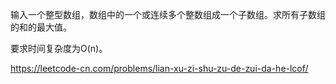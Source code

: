 输入一个整型数组，数组中的一个或连续多个整数组成一个子数组。求所有子数组的和的最大值。

要求时间复杂度为O(n)。

 https://leetcode-cn.com/problems/lian-xu-zi-shu-zu-de-zui-da-he-lcof/